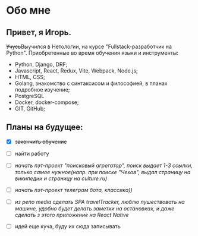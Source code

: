 # Обо мне

## Привет, я Игорь.

~~Учусь~~Выучился в Нетологии, на курсе "Fullstack-разработчик на Python".
Приобретенные во время обучения языки и инструменты:
  - Python, Django, DRF;
  - Javascript, React, Redux, Vite, Webpack, Node.js;
  - HTML, CSS;
  - Golang, знакомство с синтаксисом и философией, в планах подробное изучение;
  - PostgreSQL
  - Docker, docker-compose;
  - GIT, GitHub;


## Планы на будущее:

- [x] ~~закончить обучение~~
- [ ] найти работу
- [ ] *начать пэт-проект "поисковый агрегатор", поиск выдает 1-3 ссылки, только самое нужное(напр. при поиске "Чехов", выдал страницу на википедии и страницу на culture.ru)*
- [ ] *начать пэт-проект телеграм бота, классика))*
- [ ] *из репо media сделать SPA travelTracker, люблю пушествовать на машине, удобно будет делать заметки на остановках, и даже сделать з этого приложение на React Native*
- [ ] идей еще куча, буду их сюда записывать

